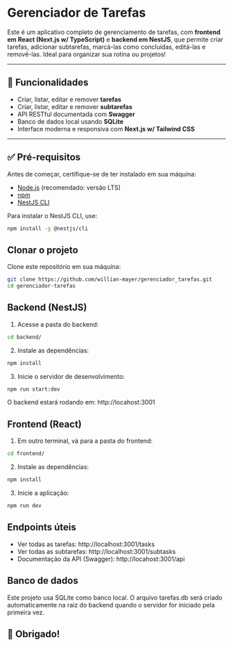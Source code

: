 # Gerenciador de Tarefas

Este é um aplicativo completo de gerenciamento de tarefas, com **frontend em React (Next.js w/ TypeScript)** e **backend em NestJS**, que permite criar tarefas, adicionar subtarefas, marcá-las como concluídas, editá-las e removê-las. Ideal para organizar sua rotina ou projetos!

---

## 🚀 Funcionalidades

- Criar, listar, editar e remover **tarefas**
- Criar, listar, editar e remover **subtarefas**
- API RESTful documentada com **Swagger**
- Banco de dados local usando **SQLite**
- Interface moderna e responsiva com **Next.js w/ Tailwind CSS**

---

## ✅ Pré-requisitos

Antes de começar, certifique-se de ter instalado em sua máquina:

- [Node.js](https://nodejs.org/) (recomendado: versão LTS)
- [npm](https://www.npmjs.com/)
- [NestJS CLI](https://docs.nestjs.com/cli/overview)

Para instalar o NestJS CLI, use:

```bash
npm install -g @nestjs/cli
```

## Clonar o projeto

Clone este repositório em sua máquina:

```bash
git clone https://github.com/willian-mayer/gerenciador_tarefas.git
cd gerenciador-tarefas
```

## Backend (NestJS)

1. Acesse a pasta do backend:

```bash
cd backend/
```

2. Instale as dependências:

```bash
npm install
```
3. Inicie o servidor de desenvolvimento:

```bash
npm run start:dev
```

O backend estará rodando em: http://locahost:3001


## Frontend (React)

1. Em outro terminal, vá para a pasta do frontend:

```bash
cd frontend/
```

2. Instale as dependências:

```bash
npm install
```
3. Inicie a aplicação:

```bash
npm run dev
```

## Endpoints úteis

- Ver todas as tarefas: http://localhost:3001/tasks
- Ver todas as subtarefas: http://localhost:3001/subtasks
- Documentação da API (Swagger): http://locahost:3001/api

## Banco de dados


Este projeto usa SQLite como banco local. O arquivo tarefas.db será criado automaticamente na raiz do backend quando o servidor for iniciado pela primeira vez.

## 🙌 Obrigado!